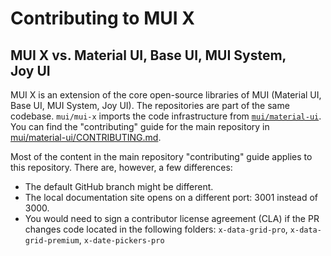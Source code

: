 # Contributing to MUI X

## MUI X vs. Material UI, Base UI, MUI System, Joy UI

MUI X is an extension of the core open-source libraries of MUI (Material UI, Base UI, MUI System, Joy UI).
The repositories are part of the same codebase.
`mui/mui-x` imports the code infrastructure from [`mui/material-ui`](https://github.com/mui/material-ui).
You can find the "contributing" guide for the main repository in [mui/material-ui/CONTRIBUTING.md](https://github.com/mui/material-ui/blob/HEAD/CONTRIBUTING.md).

Most of the content in the main repository "contributing" guide applies to this repository.
There are, however, a few differences:

- The default GitHub branch might be different.
- The local documentation site opens on a different port: 3001 instead of 3000.
- You would need to sign a contributor license agreement (CLA) if the PR changes code located in the following folders: `x-data-grid-pro`, `x-data-grid-premium`, `x-date-pickers-pro`
